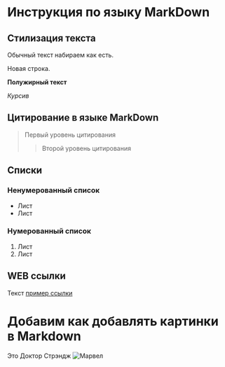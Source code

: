 # Инструкция по языку MarkDown

## Стилизация текста
Обычный текст набираем как есть.

Новая строка. 

**Полужирный текст**

*Курсив*

## Цитирование в языке MarkDown
> Первый уровень цитирования 
>> Второй уровень цитирования  

## Списки 
### Ненумерованный список 
* Лист 
* Лист 

### Нумерованный список 
1. Лист 
2. Лист 

## WEB ссылки 
Текст [пример ссылки]("http.example.com "Всплывающая подсказка")

# Добавим как добавлять картинки в Markdown 
Это Доктор Стрэндж 
![Марвел](doctor_strange.jpg) 

